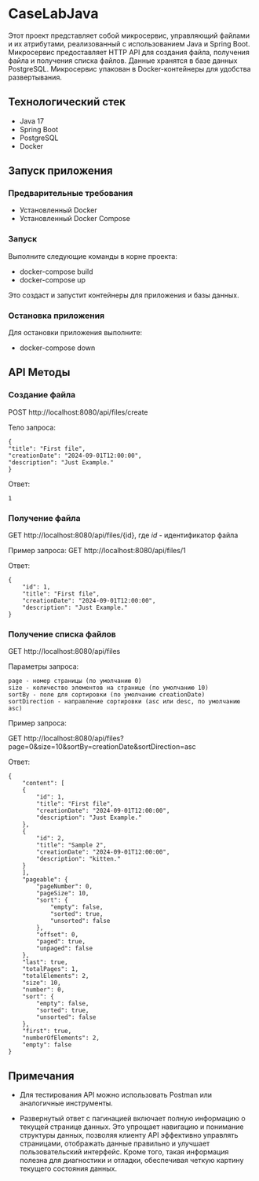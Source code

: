 # CaseLabJava

Этот проект представляет собой микросервис, управляющий файлами и их атрибутами, реализованный с использованием Java и Spring Boot. Микросервис предоставляет HTTP API для создания файла, получения файла и получения списка файлов. Данные хранятся в базе данных PostgreSQL. Микросервис упакован в Docker-контейнеры для удобства развертывания.

## Технологический стек

- Java 17
- Spring Boot
- PostgreSQL
- Docker

## Запуск приложения

### Предварительные требования

- Установленный Docker
- Установленный Docker Compose

### Запуск

Выполните следующие команды в корне проекта:

- docker-compose build
- docker-compose up

Это создаст и запустит контейнеры для приложения и базы данных.

### Остановка приложения

Для остановки приложения выполните:

- docker-compose down

## API Методы

### Создание файла

POST http://localhost:8080/api/files/create

Тело запроса:
``` 
{
"title": "First file",
"creationDate": "2024-09-01T12:00:00",
"description": "Just Example."
}
```
Ответ:
```
1
```

### Получение файла

GET http://localhost:8080/api/files/{id}, где *id* - идентификатор файла

Пример запроса:
GET http://localhost:8080/api/files/1

Ответ:
```
{
    "id": 1,
    "title": "First file",
    "creationDate": "2024-09-01T12:00:00",
    "description": "Just Example."
}
```
### Получение списка файлов
GET http://localhost:8080/api/files

Параметры запроса:
```
page - номер страницы (по умолчанию 0)
size - количество элементов на странице (по умолчанию 10)
sortBy - поле для сортировки (по умолчанию creationDate)
sortDirection - направление сортировки (asc или desc, по умолчанию asc)
```
Пример запроса:

GET http://localhost:8080/api/files?page=0&size=10&sortBy=creationDate&sortDirection=asc

Ответ:
```
{
    "content": [
    {
        "id": 1,
        "title": "First file",
        "creationDate": "2024-09-01T12:00:00",
        "description": "Just Example."
    },
    {
        "id": 2,
        "title": "Sample 2",
        "creationDate": "2024-09-01T12:00:00",
        "description": "kitten."
    }
    ],
    "pageable": {
        "pageNumber": 0,
        "pageSize": 10,
        "sort": {
            "empty": false,
            "sorted": true,
            "unsorted": false
        },
        "offset": 0,
        "paged": true,
        "unpaged": false
    },
    "last": true,
    "totalPages": 1,
    "totalElements": 2,
    "size": 10,
    "number": 0,
    "sort": {
        "empty": false,
        "sorted": true,
        "unsorted": false
    },
    "first": true,
    "numberOfElements": 2,
    "empty": false
}
```
## Примечания

- Для тестирования API можно использовать Postman или аналогичные инструменты.


- Развернутый ответ с пагинацией включает полную информацию о текущей странице данных. Это упрощает навигацию и понимание структуры данных, позволяя клиенту API эффективно управлять страницами, отображать данные правильно и улучшает пользовательский интерфейс. Кроме того, такая информация полезна для диагностики и отладки, обеспечивая четкую картину текущего состояния данных.
